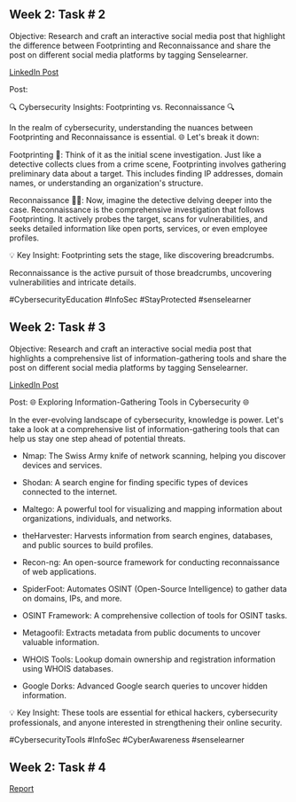 <h2>Week 2: Task # 2</h2>

Objective: 
Research and craft an interactive social media post that highlight the difference between Footprinting and Reconnaissance and share the post on different social media platforms by tagging Senselearner. 

[LinkedIn Post](https://www.linkedin.com/posts/jeff-tsui177_cybersecurityeducation-infosec-stayprotected-activity-7110379738245820416-VpIX?utm_source=share&utm_medium=member_desktop)

Post:

🔍 Cybersecurity Insights: Footprinting vs. Reconnaissance 🔍

In the realm of cybersecurity, understanding the nuances between Footprinting and Reconnaissance is essential. 🌐 Let's break it down:

Footprinting 👣:
Think of it as the initial scene investigation. Just like a detective collects clues from a crime scene, Footprinting involves gathering preliminary data about a target. This includes finding IP addresses, domain names, or understanding an organization's structure.

Reconnaissance 🕵️‍♂️:
Now, imagine the detective delving deeper into the case. Reconnaissance is the comprehensive investigation that follows Footprinting. It actively probes the target, scans for vulnerabilities, and seeks detailed information like open ports, services, or even employee profiles.

💡 Key Insight:
Footprinting sets the stage, like discovering breadcrumbs.

Reconnaissance is the active pursuit of those breadcrumbs, uncovering vulnerabilities and intricate details.


#CybersecurityEducation #InfoSec #StayProtected #senselearner

<h2></h2>

<h2>Week 2: Task # 3</h2>

Objective:
Research and craft an interactive social media post that highlights a comprehensive list of information-gathering tools and share the post on different social media platforms by tagging Senselearner. 

[LinkedIn Post](https://www.linkedin.com/posts/jeff-tsui177_cybersecuritytools-infosec-cyberawareness-activity-7110380945546915840-S0JA?utm_source=share&utm_medium=member_desktop)

Post:
🌐 Exploring Information-Gathering Tools in Cybersecurity 🌐

In the ever-evolving landscape of cybersecurity, knowledge is power. Let's take a look at a comprehensive list of information-gathering tools that can help us stay one step ahead of potential threats.

- Nmap: The Swiss Army knife of network scanning, helping you discover devices and services.

- Shodan: A search engine for finding specific types of devices connected to the internet.

- Maltego: A powerful tool for visualizing and mapping information about organizations, individuals, and networks.

- theHarvester: Harvests information from search engines, databases, and public sources to build profiles.

- Recon-ng: An open-source framework for conducting reconnaissance of web applications.

- SpiderFoot: Automates OSINT (Open-Source Intelligence) to gather data on domains, IPs, and more.

- OSINT Framework: A comprehensive collection of tools for OSINT tasks.

- Metagoofil: Extracts metadata from public documents to uncover valuable information.

- WHOIS Tools: Lookup domain ownership and registration information using WHOIS databases.

- Google Dorks: Advanced Google search queries to uncover hidden information.

💡 Key Insight:
These tools are essential for ethical hackers, cybersecurity professionals, and anyone interested in strengthening their online security.

#CybersecurityTools #InfoSec #CyberAwareness #senselearner

<h2></h2>

<h2>Week 2: Task # 4</h2>

[Report]()

